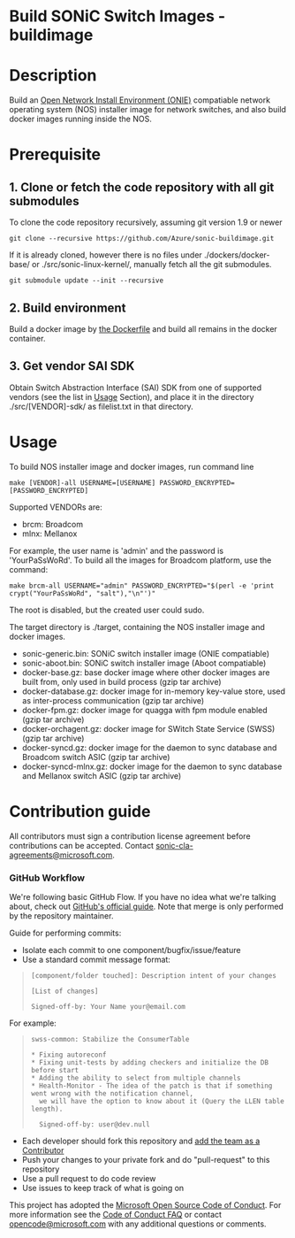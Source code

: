 # Build SONiC Switch Images - buildimage

# Description
Build an [Open Network Install Environment (ONIE)](https://github.com/opencomputeproject/onie) compatiable network operating system (NOS) installer image for network switches, and also build docker images running inside the NOS.

# Prerequisite
## 1. Clone or fetch the code repository with all git submodules
To clone the code repository recursively, assuming git version 1.9 or newer

    git clone --recursive https://github.com/Azure/sonic-buildimage.git

If it is already cloned, however there is no files under ./dockers/docker-base/ or ./src/sonic-linux-kernel/, manually fetch all the git submodules.

    git submodule update --init --recursive

## 2. Build environment
Build a docker image by [the Dockerfile](https://github.com/Azure/sonic-build-tools/blob/master/sonic-slave/Dockerfile) and build all remains in the docker container.

## 3. Get vendor SAI SDK
Obtain Switch Abstraction Interface (SAI) SDK from one of supported vendors (see the list in [Usage](#usage) Section), and place it in the directory ./src/[VENDOR]-sdk/ as filelist.txt in that directory.

# Usage
To build NOS installer image and docker images, run command line

    make [VENDOR]-all USERNAME=[USERNAME] PASSWORD_ENCRYPTED=[PASSWORD_ENCRYPTED]

Supported VENDORs are:
- brcm: Broadcom
- mlnx: Mellanox

For example, the user name is 'admin' and the password is 'YourPaSsWoRd'. To build all the images for Broadcom platform, use the command:

    make brcm-all USERNAME="admin" PASSWORD_ENCRYPTED="$(perl -e 'print crypt("YourPaSsWoRd", "salt"),"\n"')"

The root is disabled, but the created user could sudo.

The target directory is ./target, containing the NOS installer image and docker images.
- sonic-generic.bin: SONiC switch installer image (ONIE compatiable)
- sonic-aboot.bin: SONiC switch installer image (Aboot compatiable)
- docker-base.gz: base docker image where other docker images are built from, only used in build process (gzip tar archive)
- docker-database.gz: docker image for in-memory key-value store, used as inter-process communication (gzip tar archive)
- docker-fpm.gz: docker image for quagga with fpm module enabled (gzip tar archive)
- docker-orchagent.gz: docker image for SWitch State Service (SWSS) (gzip tar archive)
- docker-syncd.gz: docker image for the daemon to sync database and Broadcom switch ASIC (gzip tar archive)
- docker-syncd-mlnx.gz: docker image for the daemon to sync database and Mellanox switch ASIC (gzip tar archive)

# Contribution guide

All contributors must sign a contribution license agreement before contributions can be accepted.  Contact sonic-cla-agreements@microsoft.com.

### GitHub Workflow

We're following basic GitHub Flow. If you have no idea what we're talking about, check out [GitHub's official guide](https://guides.github.com/introduction/flow/). Note that merge is only performed by the repository maintainer.

Guide for performing commits:

* Isolate each commit to one component/bugfix/issue/feature
* Use a standard commit message format:

>     [component/folder touched]: Description intent of your changes
>
>     [List of changes]
>
> 	  Signed-off-by: Your Name your@email.com

For example:

>     swss-common: Stabilize the ConsumerTable
>
>     * Fixing autoreconf
>     * Fixing unit-tests by adding checkers and initialize the DB before start
>     * Adding the ability to select from multiple channels
>     * Health-Monitor - The idea of the patch is that if something went wrong with the notification channel,
>       we will have the option to know about it (Query the LLEN table length).
>
>       Signed-off-by: user@dev.null


* Each developer should fork this repository and [add the team as a Contributor](https://help.github.com/articles/adding-collaborators-to-a-personal-repository)
* Push your changes to your private fork and do "pull-request" to this repository
* Use a pull request to do code review
* Use issues to keep track of what is going on

This project has adopted the [Microsoft Open Source Code of Conduct](https://opensource.microsoft.com/codeofconduct/). For more information see the [Code of Conduct FAQ](https://opensource.microsoft.com/codeofconduct/faq/) or contact [opencode@microsoft.com](mailto:opencode@microsoft.com) with any additional questions or comments.
